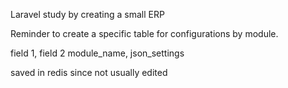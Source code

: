 Laravel study by creating a small ERP

Reminder to create a specific table for configurations by module. 

field 1, field 2
module_name, json_settings

saved in redis since not usually edited
